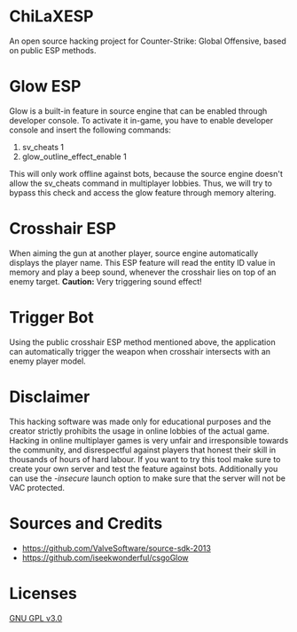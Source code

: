 # ChiLaXESP

An open source hacking project for Counter-Strike: Global Offensive, based on public ESP methods. 

# Glow ESP

Glow is a built-in feature in source engine that can be enabled through developer console.
To activate it in-game, you have to enable developer console and insert the following commands:

1. sv_cheats 1
2. glow_outline_effect_enable 1

This will only work offline against bots, because the source engine doesn't allow the sv_cheats command in multiplayer lobbies. 
Thus, we will try to bypass this check and access the glow feature through memory altering. 

# Crosshair ESP

When aiming the gun at another player, source engine automatically displays the player name. 
This ESP feature will read the entity ID value in memory and play a beep sound, whenever the crosshair lies on top of an enemy target. **Caution:** Very triggering sound effect!

# Trigger Bot

Using the public crosshair ESP method mentioned above, the application can automatically trigger the weapon when crosshair intersects with an enemy player model. 

# Disclaimer

This hacking software was made only for educational purposes and the creator strictly prohibits the usage in online lobbies of the actual game.
Hacking in online multiplayer games is very unfair and irresponsible towards the community, and disrespectful against players that honest their skill in thousands of hours of hard labour.
If you want to try this tool make sure to create your own server and test the feature against bots. Additionally you can use the *-insecure* launch option to make sure that the server will not be VAC protected.

# Sources and Credits

* https://github.com/ValveSoftware/source-sdk-2013
* https://github.com/iseekwonderful/csgoGlow 

# Licenses

[GNU GPL v3.0](https://www.gnu.org/licenses/gpl-3.0)